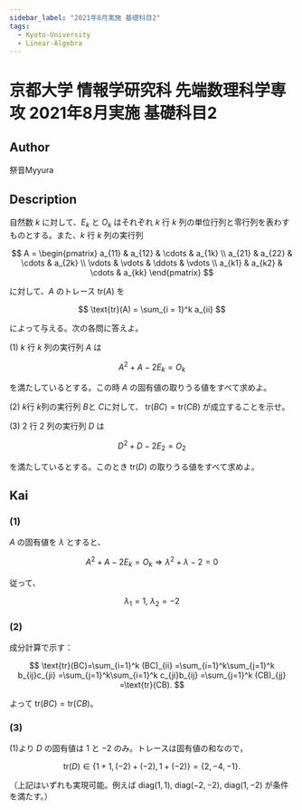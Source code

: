 ```yaml
---
sidebar_label: "2021年8月実施 基礎科目2"
tags:
  - Kyoto-University
  - Linear-Algebra
---
```

# 京都大学 情報学研究科 先端数理科学専攻 2021年8月実施 基礎科目2

## **Author**
祭音Myyura

## **Description**
自然数 $k$ に対して、$E_k$ と $O_k$ はそれぞれ $k$ 行 $k$ 列の単位行列と零行列を表わすものとする。また、$k$ 行 $k$ 列の実行列

$$
A = \begin{pmatrix}
a_{11} & a_{12} & \cdots & a_{1k} \\
a_{21} & a_{22} & \cdots & a_{2k} \\
\vdots & \vdots & \ddots & \vdots \\
a_{k1} & a_{k2} & \cdots & a_{kk} 
\end{pmatrix}
$$

に対して、$A$ のトレース $\text{tr}(A)$ を

$$
\text{tr}(A) = \sum_{i = 1}^k a_{ii}
$$

によって与える。次の各問に答えよ。

(1) $k$ 行 $k$ 列の実行列 $A$ は 

$$
A^2 + A - 2E_k = O_k
$$

を満たしているとする。この時 $A$ の固有値の取りうる値をすべて求めよ。

(2) $k$行 $k$列の実行列 $B$と $C$に対して、 $\text{tr}(BC) = \text{tr}(CB)$ が成立することを示せ。

(3) $2$ 行 $2$ 列の実行列 $D$ は

$$
D^2 + D - 2E_2 = O_2
$$

を満たしているとする。このとき $\text{tr}(D)$ の取りうる値をすべて求めよ。

## **Kai**
### (1)
$A$ の固有値を $\lambda$ とすると、

$$
A^2+A-2E_k​=O_k \Rightarrow \lambda^2 + \lambda - 2 = 0
$$

従って、

$$
\lambda_1 = 1, \ \lambda_2 = -2
$$

### (2)
成分計算で示す：

$$
\text{tr}(BC)=\sum_{i=1}^k (BC)_{ii}
=\sum_{i=1}^k\sum_{j=1}^k b_{ij}c_{ji}
=\sum_{j=1}^k\sum_{i=1}^k c_{ji}b_{ij}
=\sum_{j=1}^k (CB)_{jj}
=\text{tr}(CB).
$$

よって $\text{tr}(BC)=\text{tr}(CB)$。

### (3)
(1)より $D$ の固有値は $1$ と $-2$ のみ。トレースは固有値の和なので，

$$
\text{tr}(D)\in \{1+1,(-2)+(-2),1+(-2)\}=\{2,-4,-1\}.
$$

（上記はいずれも実現可能。例えば $\text{diag}(1,1),\ \text{diag}(-2,-2),\ \text{diag}(1,-2)$ が条件を満たす。）
